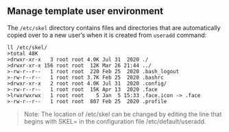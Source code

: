 ## Manage template user environment

The `/etc/skel` directory contains files and directories that are automatically copied over to a new user’s when it is created from `useradd` command:
```
ll /etc/skel/
>total 48K
>drwxr-xr-x   3 root root 4.0K Jul 31  2020 ./
>drwxr-xr-x 156 root root  12K Mar 26 21:44 ../
>-rw-r--r--   1 root root  220 Feb 25  2020 .bash_logout
>-rw-r--r--   1 root root 3.7K Feb 25  2020 .bashrc
>drwxr-xr-x   2 root root 4.0K Jul 31  2020 .config/
>-rw-r--r--   1 root root  15K Apr 13  2020 .face
>lrwxrwxrwx   1 root root    5 Jan  5 15:33 .face.icon -> .face
>-rw-r--r--   1 root root  807 Feb 25  2020 .profile
```

> Note: The location of /etc/skel can be changed by editing the line that begins with SKEL= in the configuration file /etc/default/useradd.